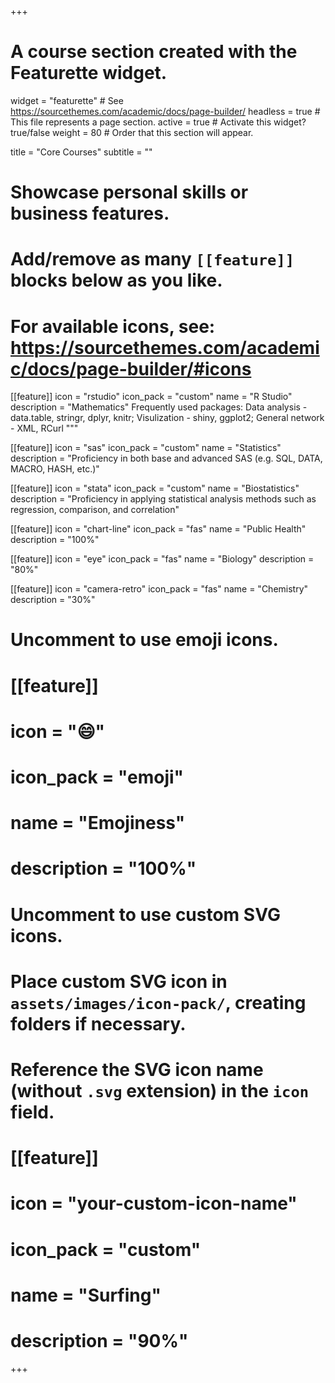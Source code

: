 +++
# A course section created with the Featurette widget.
widget = "featurette"  # See https://sourcethemes.com/academic/docs/page-builder/
headless = true  # This file represents a page section.
active = true  # Activate this widget? true/false
weight = 80  # Order that this section will appear.

title = "Core Courses"
subtitle = ""

# Showcase personal skills or business features.
# 
# Add/remove as many `[[feature]]` blocks below as you like.
# 
# For available icons, see: https://sourcethemes.com/academic/docs/page-builder/#icons

[[feature]]
  icon = "rstudio"
  icon_pack = "custom"
  name = "R Studio"
  description = "Mathematics" 
  Frequently used packages: 
             Data analysis - data.table, stringr, dplyr, knitr; 
             Visulization - shiny, ggplot2; 
             General network - XML, RCurl 
            """

[[feature]]
  icon = "sas"
  icon_pack = "custom"
  name = "Statistics"
  description = "Proficiency in both base and advanced SAS (e.g. SQL, DATA, MACRO, HASH, etc.)"
  
[[feature]]
  icon = "stata"
  icon_pack = "custom"
  name = "Biostatistics"
  description = "Proficiency in applying statistical analysis methods such as regression, comparison, and correlation"
  
 [[feature]]
  icon = "chart-line"
  icon_pack = "fas"
  name = "Public Health"
  description = "100%"  
  
 [[feature]]
  icon = "eye"
  icon_pack = "fas"
  name = "Biology"
  description = "80%"  
  
 [[feature]]
  icon = "camera-retro"
  icon_pack = "fas"
  name = "Chemistry"
  description = "30%"

# Uncomment to use emoji icons.
# [[feature]]
#  icon = ":smile:"
#  icon_pack = "emoji"
#  name = "Emojiness"
#  description = "100%"  

# Uncomment to use custom SVG icons.
# Place custom SVG icon in `assets/images/icon-pack/`, creating folders if necessary.
# Reference the SVG icon name (without `.svg` extension) in the `icon` field.
# [[feature]]
#  icon = "your-custom-icon-name"
#  icon_pack = "custom"
#  name = "Surfing"
#  description = "90%"

+++
